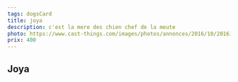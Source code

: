 ```yaml
---
tags: dogsCard
title: joya
description: c'est la mere des chien chef de la meute
photo: https://www.cast-things.com/images/photos/annonces/2016/10/20161020122543-20306_1_1.JPG
prix: 400
---
```

## Joya